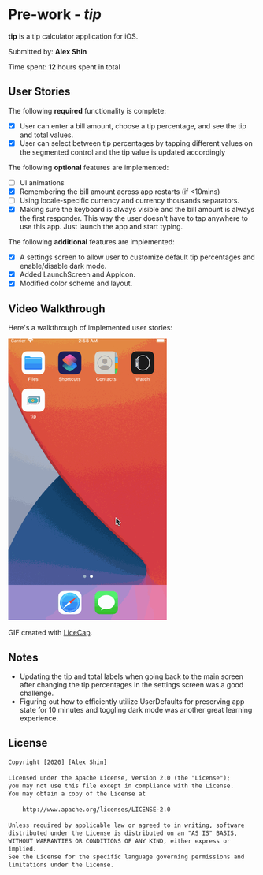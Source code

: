 # Pre-work - *tip*

**tip** is a tip calculator application for iOS.

Submitted by: **Alex Shin**

Time spent: **12** hours spent in total

## User Stories

The following **required** functionality is complete:

* [X] User can enter a bill amount, choose a tip percentage, and see the tip and total values.
* [X] User can select between tip percentages by tapping different values on the segmented control and the tip value is updated accordingly

The following **optional** features are implemented:

* [ ] UI animations
* [X] Remembering the bill amount across app restarts (if <10mins)
* [ ] Using locale-specific currency and currency thousands separators.
* [X] Making sure the keyboard is always visible and the bill amount is always the first responder. This way the user doesn't have to tap anywhere to use this app. Just launch the app and start typing.

The following **additional** features are implemented:

- [X] A settings screen to allow user to customize default tip percentages and enable/disable dark mode.
- [X] Added LaunchScreen and AppIcon.
- [X] Modified color scheme and layout.

## Video Walkthrough

Here's a walkthrough of implemented user stories:

![](tip.gif)

GIF created with [LiceCap](http://www.cockos.com/licecap/).

## Notes

- Updating the tip and total labels when going back to the main screen after changing the tip percentages in the settings screen was a good challenge.
- Figuring out how to efficiently utilize UserDefaults for preserving app state for 10 minutes and toggling dark mode was another great learning experience.

## License

    Copyright [2020] [Alex Shin]

    Licensed under the Apache License, Version 2.0 (the "License");
    you may not use this file except in compliance with the License.
    You may obtain a copy of the License at

        http://www.apache.org/licenses/LICENSE-2.0

    Unless required by applicable law or agreed to in writing, software
    distributed under the License is distributed on an "AS IS" BASIS,
    WITHOUT WARRANTIES OR CONDITIONS OF ANY KIND, either express or implied.
    See the License for the specific language governing permissions and
    limitations under the License.
